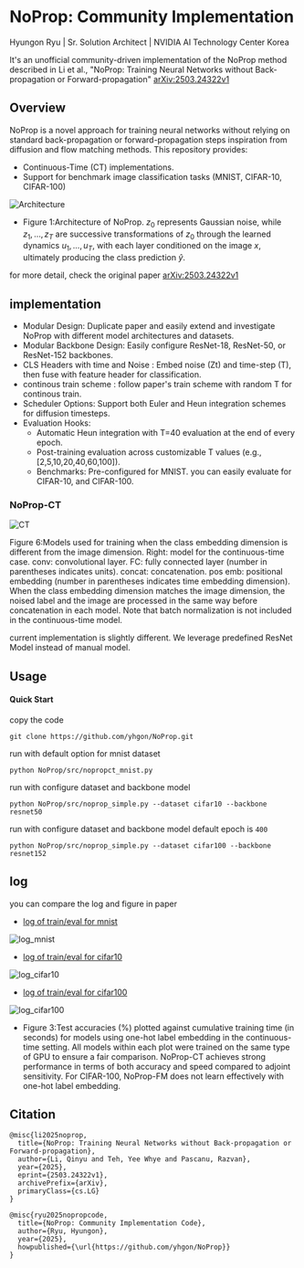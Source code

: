 # NoProp: Community Implementation
Hyungon Ryu | Sr. Solution Architect | NVIDIA AI Technology Center Korea

It's an unofficial community-driven implementation of the NoProp method described in Li et al., "NoProp: Training Neural Networks without Back-propagation or Forward-propagation" [arXiv:2503.24322v1](https://arxiv.org/html/2503.24322v1)

## Overview

NoProp is a novel approach for training neural networks without relying on standard back-propagation or forward-propagation steps inspiration from diffusion and flow matching methods. 
This repository provides:
 - Continuous-Time (CT) implementations.
 - Support for benchmark image classification tasks (MNIST, CIFAR-10, CIFAR-100) 
 
![Architecture](https://arxiv.org/html/2503.24322v1/extracted/6324620/plots/Noprop_clear.png)

- Figure 1:Architecture of NoProp. $z_0$ represents Gaussian noise, while $z_1,…,z_T$ are successive transformations of $z_0$ through the learned dynamics $u_1,…,u_T$, with each layer conditioned on the image $x$, ultimately producing the class prediction $\hat{y}$.

for more detail, check the original paper [arXiv:2503.24322v1](https://arxiv.org/html/2503.24322v1)

## implementation  
- Modular Design: Duplicate paper and easily extend and investigate NoProp with different model architectures and datasets.
- Modular Backbone Design: Easily configure ResNet-18, ResNet-50, or ResNet-152 backbones.
- CLS Headers with time and Noise : Embed noise (Zt) and time-step (T), then fuse with feature header for classification.
- continous train scheme : follow paper's train scheme with random T for continous train. 
- Scheduler Options: Support both Euler and Heun integration schemes for diffusion timesteps.
- Evaluation Hooks:
  - Automatic Heun integration with T=40 evaluation at the end of every epoch.
  - Post-training evaluation across customizable T values (e.g., [2,5,10,20,40,60,100]).
  - Benchmarks: Pre-configured for MNIST. you can easily evaluate for CIFAR-10, and CIFAR-100.

### NoProp-CT 

 ![CT](https://arxiv.org/html/2503.24322v1/extracted/6324620/plots/model2.png)
 
Figure 6:Models used for training when the class embedding dimension is different from the image dimension. Right: model for the continuous-time case. conv: convolutional layer. FC: fully connected layer (number in parentheses indicates units). concat: concatenation. pos emb: positional embedding (number in parentheses indicates time embedding dimension). When the class embedding dimension matches the image dimension, the noised label and the image are processed in the same way before concatenation in each model. Note that batch normalization is not included in the continuous-time model.

current implementation  is slightly different. We leverage predefined ResNet Model instead of manual model. 
 
## Usage 
 
#### Quick Start 

copy the code
```
git clone https://github.com/yhgon/NoProp.git
```

run with default option for mnist dataset
```
python NoProp/src/nopropct_mnist.py
```

run with configure dataset and backbone model 
```
python NoProp/src/noprop_simple.py --dataset cifar10 --backbone resnet50
```

run with configure dataset and backbone model  default epoch is `400`
```
python NoProp/src/noprop_simple.py --dataset cifar100 --backbone resnet152
```

## log 
you can compare the log and figure in paper
- [log of train/eval for mnist](logs/log_mnist.md)

![log_mnist](https://arxiv.org/html/2503.24322v1/extracted/6324620/plots/continuous_MNIST.png)

- [log of train/eval for cifar10](logs/log_cifar10.md)

 ![log_cifar10](https://arxiv.org/html/2503.24322v1/extracted/6324620/plots/continuous_CIFAR-10.png)

- [log of train/eval for cifar100](logs/log_cifar100.md) 

![log_cifar100](https://arxiv.org/html/2503.24322v1/extracted/6324620/plots/continuous_CIFAR-100.png)

- Figure 3:Test accuracies (%) plotted against cumulative training time (in seconds) for models using one-hot label embedding in the continuous-time setting. All models within each plot were trained on the same type of GPU to ensure a fair comparison. NoProp-CT achieves strong performance in terms of both accuracy and speed compared to adjoint sensitivity. For CIFAR-100, NoProp-FM does not learn effectively with one-hot label embedding.



## Citation 
```
@misc{li2025noprop,
  title={NoProp: Training Neural Networks without Back-propagation or Forward-propagation},
  author={Li, Qinyu and Teh, Yee Whye and Pascanu, Razvan},
  year={2025},
  eprint={2503.24322v1},
  archivePrefix={arXiv},
  primaryClass={cs.LG}
}
```

```
@misc{ryu2025nopropcode,
  title={NoProp: Community Implementation Code},
  author={Ryu, Hyungon},
  year={2025},
  howpublished={\url{https://github.com/yhgon/NoProp}} 
}
```


